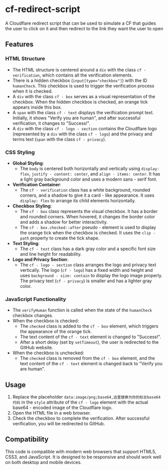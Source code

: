 # cf-redirect-script
A Cloudflare redirect script that can be used to simulate a CF that guides the user to click on it and then redirect to the link they want the user to open

## Features

### HTML Structure
- The HTML structure is centered around a `div` with the class `cf - verification`, which contains all the verification elements.
- There is a hidden checkbox (`input[type="checkbox"]`) with the ID `humanCheck`. This checkbox is used to trigger the verification process when it is checked.
- A `div` with the class `cf - box` serves as a visual representation of the checkbox. When the hidden checkbox is checked, an orange tick appears inside this box.
- A `span` with the class `cf - text` displays the verification prompt text. Initially, it shows "Verify you are human", and after successful verification, it changes to "Success!".
- A `div` with the class `cf - logo - section` contains the Cloudflare logo (represented by a `div` with the class `cf - logo`) and the privacy and terms text (`span` with the class `cf - privacy`).

### CSS Styling
- **Global Styling**:
    - The `body` is centered both horizontally and vertically using `display: flex`, `justify - content: center`, and `align - items: center`. It has a light gray background color and uses a modern sans - serif font.
- **Verification Container**:
    - The `cf - verification` class has a white background, rounded corners, and a shadow to give it a card - like appearance. It uses `display: flex` to arrange its child elements horizontally.
- **Checkbox Styling**:
    - The `cf - box` class represents the visual checkbox. It has a border and rounded corners. When hovered, it changes the border color and adds a shadow for better interactivity.
    - The `cf - box.checked::after` pseudo - element is used to display the orange tick when the checkbox is checked. It uses the `clip - path` property to create the tick shape.
- **Text Styling**:
    - The `cf - text` class has a dark gray color and a specific font size and line height for readability.
- **Logo and Privacy Section**:
    - The `cf - logo - section` class arranges the logo and privacy text vertically. The logo (`cf - logo`) has a fixed width and height and uses `background - size: contain` to display the logo image properly. The privacy text (`cf - privacy`) is smaller and has a lighter gray color.

### JavaScript Functionality
- The `verifyHuman` function is called when the state of the `humanCheck` checkbox changes.
- When the checkbox is checked:
    - The `checked` class is added to the `cf - box` element, which triggers the appearance of the orange tick.
    - The text content of the `cf - text` element is changed to "Success!".
    - After a short delay (set by `setTimeout`), the user is redirected to the GitHub website.
- When the checkbox is unchecked:
    - The `checked` class is removed from the `cf - box` element, and the text content of the `cf - text` element is changed back to "Verify you are human".

## Usage
1. Replace the placeholder `data:image/png;base64,这里替换为你的标志base64代码` in the `style` attribute of the `cf - logo` element with the actual base64 - encoded image of the Cloudflare logo.
2. Open the HTML file in a web browser.
3. Check the checkbox to complete the verification. After successful verification, you will be redirected to GitHub.

## Compatibility
This code is compatible with modern web browsers that support HTML5, CSS3, and JavaScript. It is designed to be responsive and should work well on both desktop and mobile devices.
